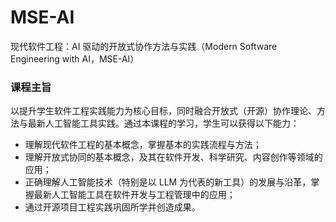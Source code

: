 # MSE-AI
现代软件工程：AI 驱动的开放式协作方法与实践（Modern Software Engineering with AI，MSE-AI）

### 课程主旨

以提升学生软件工程实践能力为核心目标，同时融合开放式（开源）协作理论、方法与最新人工智能工具实践。通过本课程的学习，学生可以获得以下能力：
- 理解现代软件工程的基本概念，掌握基本的实践流程与方法；
- 理解开放式协同的基本概念，及其在软件开发、科学研究、内容创作等领域的应用；
- 正确理解人工智能技术（特别是以 LLM 为代表的新工具）的发展与沿革，掌握最新人工智能工具在软件开发与工程管理中的应用；
- 通过开源项目工程实践巩固所学并创造成果。
